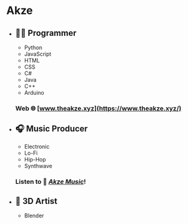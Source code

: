 
# Akze
* ## 👨‍💻 Programmer
	* Python
	* JavaScript
	* HTML
	* CSS
	* C#
	* Java
	* C++
	* Arduino
	### Web 🌐 [www.theakze.xyz](https://www.theakze.xyz/)

* ## 🎧 Music Producer
	* Electronic
	* Lo-Fi
	* Hip-Hop
	* Synthwave
	### Listen to 🎵 [***Akze Music***](https://www.theakze.xyz/music.html)!

* ## 🧊 3D Artist
	* Blender
